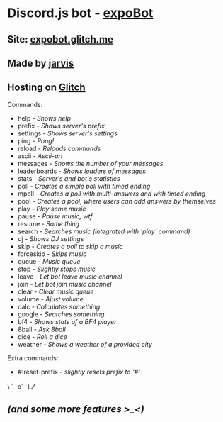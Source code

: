 Discord.js bot - [expoBot](https://discordapp.com/api/oauth2/authorize?client_id=464747957288435732&permissions=2146958583&scope=bot)
===================
Site: [expobot.glitch.me](https://expobot.glitch.me)
------------------
Made by [jarvis](https://vk.com/tarnatovski)
-------------------
Hosting on [Glitch](https://glitch.com)
-------------------



Commands: 
* help - *Shows help*
* prefix - *Shows server's prefix*
* settings - *Shows server's settings*
* ping - *Pong!*
* reload - *Reloads commands*
* ascii - *Ascii-art*
* messages - *Shows the number of your messages*
* leaderboards - *Shows leaders of messages*
* stats - *Server's and bot's statistics*
* poll - *Creates a simple poll with timed ending*
* mpoll - *Creates a poll with multi-answers and with timed ending*
* pool - *Creates a pool, where users can add answers by themselves*
* play - *Play some music*
* pause - *Pause music, wtf*
* resume - *Same thing*
* search - *Searches music (integrated with 'play' command)*
* dj - *Shows DJ settings*
* skip - *Creates a poll to skip a music*
* forceskip - *Skips music*
* queue - *Music queue*
* stop - *Slightly stops music*
* leave - *Let bot leave music channel*
* join - *Let bot join music channel*
* clear - *Clear music queue*
* volume - *Ajust volume*
* calc - *Calculates something*
* google - *Searches something*
* bf4 - *Shows stats of a BF4 player*
* 8ball - *Ask 8ball*
* dice - *Roll a dice*
* weather - *Shows a weather of a provided city*

Extra commands:
* #!reset-prefix - *slightly resets prefix to '#'*

\ ゜o゜)ノ

*(and some more features >_<)*
-
